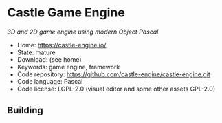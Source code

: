 # Castle Game Engine

_3D and 2D game engine using modern Object Pascal._

- Home: https://castle-engine.io/
- State: mature 
- Download: (see home)
- Keywords: game engine, framework
- Code repository: https://github.com/castle-engine/castle-engine.git
- Code language: Pascal
- Code license: LGPL-2.0 (visual editor and some other assets GPL-2.0)

## Building


